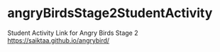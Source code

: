 # angryBirdsStage2StudentActivity
Student Activity Link for Angry Birds Stage 2
https://saiktaa.github.io/angrybird/
